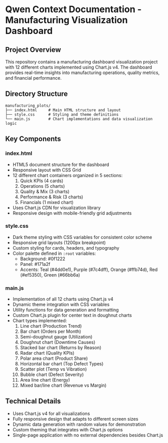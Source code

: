 # Qwen Context Documentation - Manufacturing Visualization Dashboard

## Project Overview
This repository contains a manufacturing dashboard visualization project with 12 different charts implemented using Chart.js v4. The dashboard provides real-time insights into manufacturing operations, quality metrics, and financial performance.

## Directory Structure
```
manufacturing_plots/
├── index.html     # Main HTML structure and layout
├── style.css      # Styling and theme definitions
└── main.js        # Chart implementations and data visualization logic
```

## Key Components

### index.html
- HTML5 document structure for the dashboard
- Responsive layout with CSS Grid
- 12 different chart containers organized in 5 sections:
  1. Quick KPIs (4 cards)
  2. Operations (5 charts)
  3. Quality & Mix (3 charts)
  4. Performance & Risk (3 charts)
  5. Financials (1 mixed chart)
- Uses Chart.js CDN for visualization library
- Responsive design with mobile-friendly grid adjustments

### style.css
- Dark theme styling with CSS variables for consistent color scheme
- Responsive grid layouts (1200px breakpoint)
- Custom styling for cards, headers, and typography
- Color palette defined in `:root` variables:
  - Background: #0f1222
  - Panel: #171a2f
  - Accents: Teal (#4dd0e1), Purple (#7c4dff), Orange (#ffb74d), Red (#ef5350), Green (#66bb6a)

### main.js
- Implementation of all 12 charts using Chart.js v4
- Dynamic theme integration with CSS variables
- Utility functions for data generation and formatting
- Custom Chart.js plugin for center text in doughnut charts
- Chart types implemented:
  1. Line chart (Production Trend)
  2. Bar chart (Orders per Month)
  3. Semi-doughnut gauge (Utilization)
  4. Doughnut chart (Downtime Causes)
  5. Stacked bar chart (Returns by Reason)
  6. Radar chart (Quality KPIs)
  7. Polar area chart (Product Share)
  8. Horizontal bar chart (Top Defect Types)
  9. Scatter plot (Temp vs Vibration)
  10. Bubble chart (Defect Severity)
  11. Area line chart (Energy)
  12. Mixed bar/line chart (Revenue vs Margin)

## Technical Details
- Uses Chart.js v4 for all visualizations
- Fully responsive design that adapts to different screen sizes
- Dynamic data generation with random values for demonstration
- Custom theming that integrates with Chart.js options
- Single-page application with no external dependencies besides Chart.js